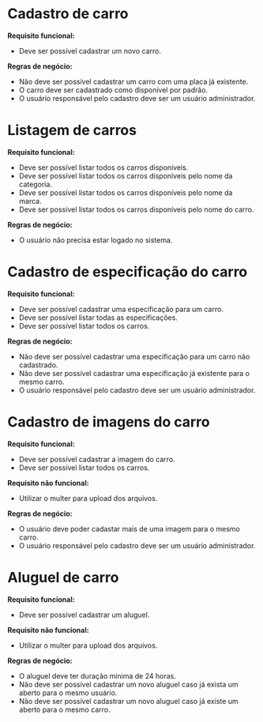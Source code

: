 # Cadastro de carro

**Requisito funcional:**
- Deve ser possível cadastrar um novo carro.

**Regras de negócio:**
- Não deve ser possível cadastrar um carro com uma placa já existente.
- O carro deve ser cadastrado como disponível por padrão.
- O usuário responsável pelo cadastro deve ser um usuário administrador.

# Listagem de carros

**Requisito funcional:**
- Deve ser possível listar todos os carros disponíveis.
- Deve ser possível listar todos os carros disponíveis pelo nome da categoria.
- Deve ser possível listar todos os carros disponíveis pelo nome da marca.
- Deve ser possível listar todos os carros disponíveis pelo nome do carro.

**Regras de negócio:**
- O usuário não precisa estar logado no sistema.

# Cadastro de especificação do carro

**Requisito funcional:**
- Deve ser possível cadastrar uma especificação para um carro.
- Deve ser possível listar todas as especificações.
- Deve ser possível listar todos os carros.

**Regras de negócio:**
- Não deve ser possível cadastrar uma especificação para um carro não cadastrado.
- Não deve ser possível cadastrar uma especificação já existente para o mesmo carro.
- O usuário responsável pelo cadastro deve ser um usuário administrador.

# Cadastro de imagens do carro

**Requisito funcional:**
- Deve ser possível cadastrar a imagem do carro.
- Deve ser possível listar todos os carros.

**Requisito não funcional:**
- Utilizar o multer para upload dos arquivos.

**Regras de negócio:**
- O usuário deve poder cadastar mais de uma imagem para o mesmo carro.
- O usuário responsável pelo cadastro deve ser um usuário administrador.

# Aluguel de carro

**Requisito funcional:**
- Deve ser possível cadastrar um aluguel.

**Requisito não funcional:**
- Utilizar o multer para upload dos arquivos.

**Regras de negócio:**
- O aluguel deve ter duração mínima de 24 horas.
- Não deve ser possível cadastrar um novo aluguel caso já exista um aberto para o mesmo usuário.
- Não deve ser possível cadastrar um novo aluguel caso já existe um aberto para o mesmo carro.
